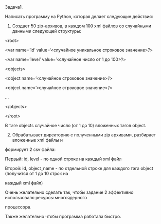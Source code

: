 Задача1.

 

Написать программу на Python, которая делает следующие действия:

1. Создает 50 zip-архивов, в каждом 100 xml файлов со случайными данными следующей структуры:

&lt;root&gt;

&lt;var name=’id’ value=’&lt;случайное уникальное строковое значение&gt;’/&gt;

&lt;var name=’level’ value=’&lt;случайное число от 1 до 100&gt;’/&gt;

&lt;objects&gt;

&lt;object name=’&lt;случайное строковое значение&gt;’/&gt;

&lt;object name=’&lt;случайное строковое значение&gt;’/&gt;

…

&lt;/objects&gt;

&lt;/root&gt;

В тэге objects случайное число (от 1 до 10) вложенных тэгов object.

2. Обрабатывает директорию с полученными zip архивами, разбирает вложенные xml файлы и

формирует 2 csv файла:

Первый: id, level - по одной строке на каждый xml файл

Второй: id, object_name - по отдельной строке для каждого тэга object (получится от 1 до 10 строк на

каждый xml файл)

Очень желательно сделать так, чтобы задание 2 эффективно использовало ресурсы многоядерного

процессора. 

Также желательно чтобы программа работала быстро.